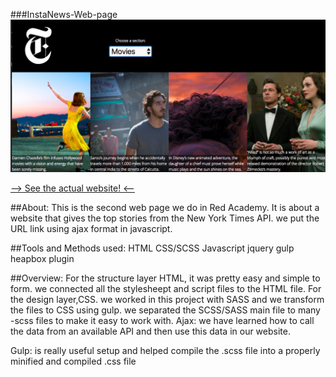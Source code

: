 
###InstaNews-Web-page
![Insta news website screenshot](./assets/images/ScreenShot.png)

[--> See the actual website! <--](https://haninmustafa.github.io/InstaNews-Web-page/)

##About:
This is the second web page we do in Red Academy. It is about a website that gives the top stories from the New York Times API. we put the URL link using ajax format in javascript.

##Tools and Methods used:
HTML
CSS/SCSS
Javascript
jquery
gulp
heapbox plugin

##Overview:
For the structure layer HTML, it was pretty easy and simple to form. we connected all the stylesheept and script files to the HTML file.
For the design layer,CSS. we worked in this project with SASS and we transform the files to CSS using gulp. we separated the SCSS/SASS main file to many -scss files to make it easy to work with.
Ajax: we have learned how to call the data from an available API and then use this data in our website.

Gulp: is really useful setup and helped compile the .scss file into a properly minified and compiled .css file
